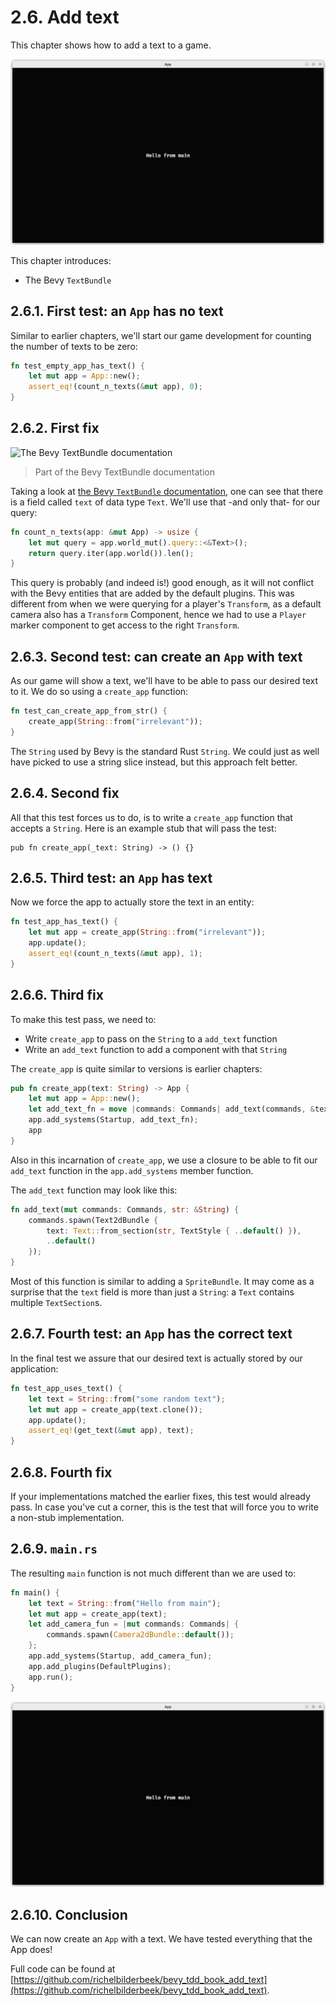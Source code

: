 # 2.6. Add text

This chapter shows how to add a text to a game.

![Our 'add_text' game](add_text.png)

This chapter introduces:

- The Bevy `TextBundle`

## 2.6.1. First test: an `App` has no text

Similar to earlier chapters,
we'll start our game development for counting the number
of texts to be zero:

```rust
fn test_empty_app_has_text() {
    let mut app = App::new();
    assert_eq!(count_n_texts(&mut app), 0);
}
```

## 2.6.2. First fix

![The Bevy TextBundle documentation](texbundle_documentation.png)

> Part of the Bevy TextBundle documentation

Taking a look at
[the Bevy `TextBundle` documentation](https://docs.rs/bevy/latest/bevy/prelude/struct.TextBundle.html),
one can see that there is a field called `text` of data type `Text`.
We'll use that -and only that- for our query:

```rust
fn count_n_texts(app: &mut App) -> usize {
    let mut query = app.world_mut().query::<&Text>();
    return query.iter(app.world()).len();
}
```

This query is probably (and indeed is!) good enough,
as it will not conflict with the Bevy entities that are added
by the default plugins. This was different from when we were querying
for a player's `Transform`, as a default camera also has a `Transform`
Component, hence we had to use a `Player` marker component to get access
to the right `Transform`.

## 2.6.3. Second test: can create an `App` with text

As our game will show a text, we'll have to be able to pass our
desired text to it. We do so using a `create_app` function:

```rust
fn test_can_create_app_from_str() {
    create_app(String::from("irrelevant"));
}
```

The `String` used by Bevy is the standard Rust `String`.
We could just as well have picked to use a string slice instead,
but this approach felt better.

## 2.6.4. Second fix

All that this test forces us to do, is to write a `create_app`
function that accepts a `String`. Here is an example stub
that will pass the test:

```text
pub fn create_app(_text: String) -> () {}
```

## 2.6.5. Third test: an `App` has text

Now we force the app to actually store the text in an entity:

```rust
fn test_app_has_text() {
    let mut app = create_app(String::from("irrelevant"));
    app.update();
    assert_eq!(count_n_texts(&mut app), 1);
}
```

## 2.6.6. Third fix

To make this test pass, we need to:

- Write `create_app` to pass on the `String` to a `add_text` function
- Write an `add_text` function to add a component with that `String`

The `create_app` is quite similar to versions is earlier chapters:

```rust
pub fn create_app(text: String) -> App {
    let mut app = App::new();
    let add_text_fn = move |commands: Commands| add_text(commands, &text);
    app.add_systems(Startup, add_text_fn);
    app
}
```

Also in this incarnation of `create_app`, we use a closure to be able
to fit our `add_text` function in the `app.add_systems` member function.

The `add_text` function may look like this:

```rust
fn add_text(mut commands: Commands, str: &String) {
    commands.spawn(Text2dBundle {
        text: Text::from_section(str, TextStyle { ..default() }),
        ..default()
    });
}
```

Most of this function is similar to adding a `SpriteBundle`.
It may come as a surprise that the `text` field is more than just
a `String`: a `Text` contains multiple `TextSection`s.

## 2.6.7. Fourth test: an `App` has the correct text

In the final test we assure that our desired text is actually stored
by our application:

```rust
fn test_app_uses_text() {
    let text = String::from("some random text");
    let mut app = create_app(text.clone());
    app.update();
    assert_eq!(get_text(&mut app), text);
}
```

## 2.6.8. Fourth fix

If your implementations matched the earlier fixes, this test would already
pass. In case you've cut a corner, this is the test that will force you to
write a non-stub implementation.

## 2.6.9. `main.rs`

The resulting `main` function is not much different than we are used to:

```rust
fn main() {
    let text = String::from("Hello from main");
    let mut app = create_app(text);
    let add_camera_fun = |mut commands: Commands| {
        commands.spawn(Camera2dBundle::default());
    };
    app.add_systems(Startup, add_camera_fun);
    app.add_plugins(DefaultPlugins);
    app.run();
}
```

![The App shows a text](add_text.png)

## 2.6.10. Conclusion

We can now create an `App` with a text.
We have tested everything that the App does!

Full code can be found at [https://github.com/richelbilderbeek/bevy_tdd_book_add_text](https://github.com/richelbilderbeek/bevy_tdd_book_add_text).
